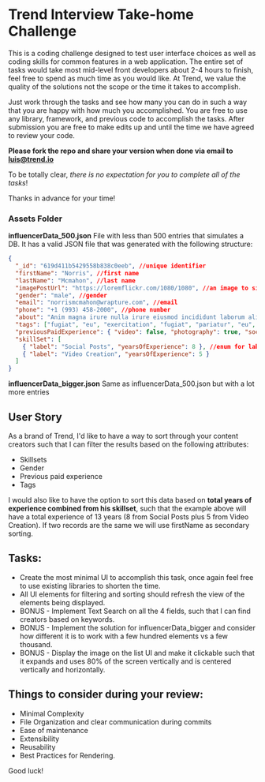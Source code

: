 # Trend Interview Take-home Challenge

This is a coding challenge designed to test user interface choices as well as coding skills for common features in a web application.
The entire set of tasks would take most mid-level front developers about 2-4 hours to finish, feel free to spend as much time as you would like. At Trend, we value the quality of the solutions not the scope or the time it takes to accomplish.

Just work through the tasks and see how many you can do in such a way that you are happy with how much you accomplished. You are free to use any library, framework, and previous code to accomplish the tasks. After submission you are free to make edits up and until the time we have agreed to review your code.

**Please fork the repo and share your version when done via email to luis@trend.io**

To be totally clear, _there is no expectation for you to complete all of the tasks_!

Thanks in advance for your time!

### Assets Folder

**influencerData_500.json**
File with less than 500 entries that simulates a DB. It has a valid JSON file that was generated with the following structure:

```json
{
  "_id": "619d411b5429558b838c0eeb", //unique identifier
  "firstName": "Norris", //first name
  "lastName": "Mcmahon", //last name
  "imagePostUrl": "https://loremflickr.com/1080/1080", //an image to simulate a content post in instagram
  "gender": "male", //gender
  "email": "norrismcmahon@wrapture.com", //email
  "phone": "+1 (993) 458-2000", //phone number
  "about": "Anim magna irure nulla irure eiusmod incididunt laborum aliqua non ea veniam proident ut ad.", //placehoder bio
  "tags": ["fugiat", "eu", "exercitation", "fugiat", "pariatur", "eu", "elit"],//placeholder tags
  "previousPaidExperience": { "video": false, "photography": true, "socialPost": false }, //if they have experience dealing with this type of content
  "skillSet": [
    { "label": "Social Posts", "yearsOfExperience": 8 }, //enum for labels Social Posts, Video Creation, Photography, Graphic Design, Video Editing, Paid Ads, Unboxing Products. and years of experience on Integers,including zero for no-experience.
    { "label": "Video Creation", "yearsOfExperience": 5 }
  ]
}
```

**influencerData_bigger.json**
Same as influencerData_500.json but with a lot more entries

## User Story
As a brand of Trend, I'd like to have a way to sort through your content creators such that I can filter the results based on the following attributes:
- Skillsets
- Gender
- Previous paid experience
- Tags

I would also like to have the option to sort this data based on **total years of experience combined from his skillset**, such that the example above will have a total experience of 13 years (8 from Social Posts plus 5 from Video Creation). If two records are the same we will use firstName as secondary sorting.

## Tasks:

- Create the most minimal UI to accomplish this task, once again feel free to use existing libraries to shorten the time.
- All UI elements for filtering and sorting should refresh the view of the elements being displayed.
- BONUS - Implement Text Search on all the 4 fields, such that I can find creators based on keywords.
- BONUS - Implement the solution for influencerData_bigger and consider how different it is to work with a few hundred elements vs a few thousand.
- BONUS - Display the image on the list UI and make it clickable such that it expands and uses 80% of the screen vertically and is centered vertically and horizontally.

## Things to consider during your review:

- Minimal Complexity
- File Organization and clear communication during commits
- Ease of maintenance
- Extensibility
- Reusability
- Best Practices for Rendering.

Good luck!
